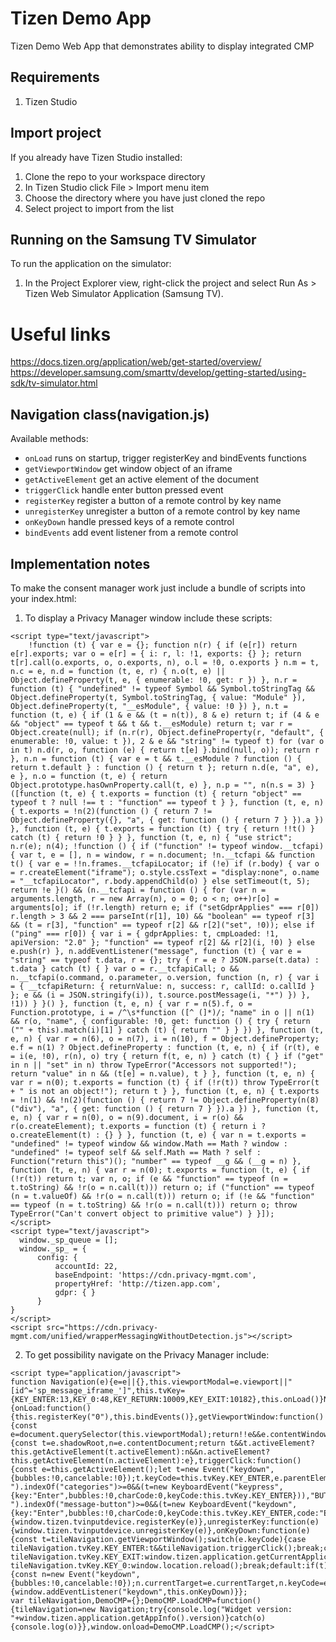 # Tizen Demo App
Tizen Demo Web App that demonstrates ability to display integrated CMP

## Requirements
1. Tizen Studio

## Import project
If you already have Tizen Studio installed:
1. Clone the repo to your workspace directory
2. In Tizen Studio click File > Import menu item
3. Choose the directory where you have just cloned the repo
4. Select project to import from the list

## Running on the Samsung TV Simulator
To run the application on the simulator:
1. In the Project Explorer view, right-click the project and select Run As > Tizen Web Simulator Application (Samsung TV).

# Useful links
https://docs.tizen.org/application/web/get-started/overview/
https://developer.samsung.com/smarttv/develop/getting-started/using-sdk/tv-simulator.html

## Navigation class(navigation.js)
Available methods:
- `onLoad` runs on startup, trigger registerKey and bindEvents functions
- `getViewportWindow` get window object of an iframe
- `getActiveElement` get an active element of the document
- `triggerClick` handle enter button pressed event
- `registerKey` register a button of a remote control by key name
- `unregisterKey` unregister a button of a remote control by key name
- `onKeyDown` handle pressed keys of a remote control
- `bindEvents` add event listener from a remote control

## Implementation notes
To make the consent manager work just include a bundle of scripts into your index.html:
1. To display a Privacy Manager window include these scripts:
```
<script type="text/javascript">
    !function (t) { var e = {}; function n(r) { if (e[r]) return e[r].exports; var o = e[r] = { i: r, l: !1, exports: {} }; return t[r].call(o.exports, o, o.exports, n), o.l = !0, o.exports } n.m = t, n.c = e, n.d = function (t, e, r) { n.o(t, e) || Object.defineProperty(t, e, { enumerable: !0, get: r }) }, n.r = function (t) { "undefined" != typeof Symbol && Symbol.toStringTag && Object.defineProperty(t, Symbol.toStringTag, { value: "Module" }), Object.defineProperty(t, "__esModule", { value: !0 }) }, n.t = function (t, e) { if (1 & e && (t = n(t)), 8 & e) return t; if (4 & e && "object" == typeof t && t && t.__esModule) return t; var r = Object.create(null); if (n.r(r), Object.defineProperty(r, "default", { enumerable: !0, value: t }), 2 & e && "string" != typeof t) for (var o in t) n.d(r, o, function (e) { return t[e] }.bind(null, o)); return r }, n.n = function (t) { var e = t && t.__esModule ? function () { return t.default } : function () { return t }; return n.d(e, "a", e), e }, n.o = function (t, e) { return Object.prototype.hasOwnProperty.call(t, e) }, n.p = "", n(n.s = 3) }([function (t, e) { t.exports = function (t) { return "object" == typeof t ? null !== t : "function" == typeof t } }, function (t, e, n) { t.exports = !n(2)(function () { return 7 != Object.defineProperty({}, "a", { get: function () { return 7 } }).a }) }, function (t, e) { t.exports = function (t) { try { return !!t() } catch (t) { return !0 } } }, function (t, e, n) { "use strict"; n.r(e); n(4); !function () { if ("function" != typeof window.__tcfapi) { var t, e = [], n = window, r = n.document; !n.__tcfapi && function t() { var e = !!n.frames.__tcfapiLocator; if (!e) if (r.body) { var o = r.createElement("iframe"); o.style.cssText = "display:none", o.name = "__tcfapiLocator", r.body.appendChild(o) } else setTimeout(t, 5); return !e }() && (n.__tcfapi = function () { for (var n = arguments.length, r = new Array(n), o = 0; o < n; o++)r[o] = arguments[o]; if (!r.length) return e; if ("setGdprApplies" === r[0]) r.length > 3 && 2 === parseInt(r[1], 10) && "boolean" == typeof r[3] && (t = r[3], "function" == typeof r[2] && r[2]("set", !0)); else if ("ping" === r[0]) { var i = { gdprApplies: t, cmpLoaded: !1, apiVersion: "2.0" }; "function" == typeof r[2] && r[2](i, !0) } else e.push(r) }, n.addEventListener("message", function (t) { var e = "string" == typeof t.data, r = {}; try { r = e ? JSON.parse(t.data) : t.data } catch (t) { } var o = r.__tcfapiCall; o && n.__tcfapi(o.command, o.parameter, o.version, function (n, r) { var i = { __tcfapiReturn: { returnValue: n, success: r, callId: o.callId } }; e && (i = JSON.stringify(i)), t.source.postMessage(i, "*") }) }, !1)) } }() }, function (t, e, n) { var r = n(5).f, o = Function.prototype, i = /^\s*function ([^ (]*)/; "name" in o || n(1) && r(o, "name", { configurable: !0, get: function () { try { return ("" + this).match(i)[1] } catch (t) { return "" } } }) }, function (t, e, n) { var r = n(6), o = n(7), i = n(10), f = Object.defineProperty; e.f = n(1) ? Object.defineProperty : function (t, e, n) { if (r(t), e = i(e, !0), r(n), o) try { return f(t, e, n) } catch (t) { } if ("get" in n || "set" in n) throw TypeError("Accessors not supported!"); return "value" in n && (t[e] = n.value), t } }, function (t, e, n) { var r = n(0); t.exports = function (t) { if (!r(t)) throw TypeError(t + " is not an object!"); return t } }, function (t, e, n) { t.exports = !n(1) && !n(2)(function () { return 7 != Object.defineProperty(n(8)("div"), "a", { get: function () { return 7 } }).a }) }, function (t, e, n) { var r = n(0), o = n(9).document, i = r(o) && r(o.createElement); t.exports = function (t) { return i ? o.createElement(t) : {} } }, function (t, e) { var n = t.exports = "undefined" != typeof window && window.Math == Math ? window : "undefined" != typeof self && self.Math == Math ? self : Function("return this")(); "number" == typeof __g && (__g = n) }, function (t, e, n) { var r = n(0); t.exports = function (t, e) { if (!r(t)) return t; var n, o; if (e && "function" == typeof (n = t.toString) && !r(o = n.call(t))) return o; if ("function" == typeof (n = t.valueOf) && !r(o = n.call(t))) return o; if (!e && "function" == typeof (n = t.toString) && !r(o = n.call(t))) return o; throw TypeError("Can't convert object to primitive value") } }]);
</script>
<script type="text/javascript">
  window._sp_queue = [];
  window._sp_ = {
      config: {
          accountId: 22,
          baseEndpoint: 'https://cdn.privacy-mgmt.com',
          propertyHref: 'http://tizen.app.com',
          gdpr: { }
      }
}
</script>
<script src="https://cdn.privacy-mgmt.com/unified/wrapperMessagingWithoutDetection.js"></script>
```

2. To get possibility navigate on the Privacy Manager include:
```
<script type="application/javascript">
function Navigation(e){e=e||{},this.viewportModal=e.viewport||"[id^='sp_message_iframe_']",this.tvKey={KEY_ENTER:13,KEY_0:48,KEY_RETURN:10009,KEY_EXIT:10182},this.onLoad()}Navigation.prototype={onLoad:function(){this.registerKey("0"),this.bindEvents()},getViewportWindow:function(){const e=document.querySelector(this.viewportModal);return!!e&&e.contentWindow},getActiveElement:function(e=document.activeElement){const t=e.shadowRoot,n=e.contentDocument;return t&&t.activeElement?this.getActiveElement(t.activeElement):n&&n.activeElement?this.getActiveElement(n.activeElement):e},triggerClick:function(){const e=this.getActiveElement();let t=new Event("keydown",{bubbles:!0,cancelable:!0});t.keyCode=this.tvKey.KEY_ENTER,e.parentElement.className.split(" ").indexOf("categories")>=0&&(t=new KeyboardEvent("keypress",{key:"Enter",bubbles:!0,charCode:0,keyCode:this.tvKey.KEY_ENTER})),"BUTTON"===e.tagName&&e.className.split(" ").indexOf("message-button")>=0&&(t=new KeyboardEvent("keydown",{key:"Enter",bubbles:!0,charCode:0,keyCode:this.tvKey.KEY_ENTER,code:"Enter"})),e.dispatchEvent(t)},registerKey:function(e){window.tizen.tvinputdevice.registerKey(e)},unregisterKey:function(e){window.tizen.tvinputdevice.unregisterKey(e)},onKeyDown:function(e){const t=tileNavigation.getViewportWindow();switch(e.keyCode){case tileNavigation.tvKey.KEY_ENTER:t&&tileNavigation.triggerClick();break;case tileNavigation.tvKey.KEY_EXIT:window.tizen.application.getCurrentApplication().exit();break;case tileNavigation.tvKey.KEY_0:window.location.reload();break;default:if(t){const n=new Event("keydown",{bubbles:!0,cancelable:!0});n.currentTarget=e.currentTarget,n.keyCode=e.keyCode,t.dispatchEvent(n)}}},bindEvents:function(){window.addEventListener("keydown",this.onKeyDown)}};
var tileNavigation,DemoCMP={};DemoCMP.LoadCMP=function(){tileNavigation=new Navigation;try{console.log("Widget version: "+window.tizen.application.getAppInfo().version)}catch(o){console.log(o)}},window.onload=DemoCMP.LoadCMP();</script>
```
